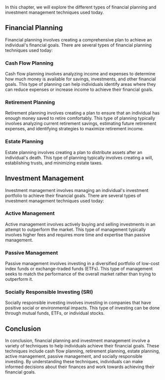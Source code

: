 

In this chapter, we will explore the different types of financial planning and investment management techniques used today.

Financial Planning
------------------

Financial planning involves creating a comprehensive plan to achieve an individual's financial goals. There are several types of financial planning techniques used today:

### Cash Flow Planning

Cash flow planning involves analyzing income and expenses to determine how much money is available for savings, investments, and other financial goals. This type of planning can help individuals identify areas where they can reduce expenses or increase income to achieve their financial goals.

### Retirement Planning

Retirement planning involves creating a plan to ensure that an individual has enough money saved to retire comfortably. This type of planning typically involves analyzing current retirement savings, estimating future retirement expenses, and identifying strategies to maximize retirement income.

### Estate Planning

Estate planning involves creating a plan to distribute assets after an individual's death. This type of planning typically involves creating a will, establishing trusts, and minimizing estate taxes.

Investment Management
---------------------

Investment management involves managing an individual's investment portfolio to achieve their financial goals. There are several types of investment management techniques used today:

### Active Management

Active management involves actively buying and selling investments in an attempt to outperform the market. This type of management typically involves higher fees and requires more time and expertise than passive management.

### Passive Management

Passive management involves investing in a diversified portfolio of low-cost index funds or exchange-traded funds (ETFs). This type of management seeks to match the performance of the overall market rather than trying to outperform it.

### Socially Responsible Investing (SRI)

Socially responsible investing involves investing in companies that have positive social or environmental impacts. This type of investing can be done through mutual funds, ETFs, or individual stocks.

Conclusion
----------

In conclusion, financial planning and investment management involve a variety of techniques to help individuals achieve their financial goals. These techniques include cash flow planning, retirement planning, estate planning, active management, passive management, and socially responsible investing. By understanding these techniques, individuals can make informed decisions about their finances and work towards achieving their financial goals.
